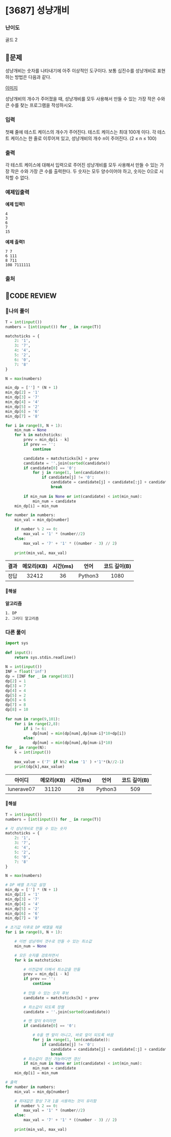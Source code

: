 # [3687] 성냥개비

### **난이도**
골드 2
## **📝문제**
성냥개비는 숫자를 나타내기에 아주 이상적인 도구이다. 보통 십진수를 성냥개비로 표현하는 방법은 다음과 같다.

[이미지](https://www.acmicpc.net/upload/images/match.png)

성냥개비의 개수가 주어졌을 때, 성냥개비를 모두 사용해서 만들 수 있는 가장 작은 수와 큰 수를 찾는 프로그램을 작성하시오.
### **입력**
첫째 줄에 테스트 케이스의 개수가 주어진다. 테스트 케이스는 최대 100개 이다. 각 테스트 케이스는 한 줄로 이루어져 있고, 성냥개비의 개수 n이 주어진다. (2 ≤ n ≤ 100)
### **출력**
각 테스트 케이스에 대해서 입력으로 주어진 성냥개비를 모두 사용해서 만들 수 있는 가장 작은 수와 가장 큰 수를 출력한다. 두 숫자는 모두 양수이어야 하고, 숫자는 0으로 시작할 수 없다. 
### **예제입출력**

**예제 입력1**

```
4
3
6
7
15
```

**예제 출력1**

```
7 7
6 111
8 711
108 7111111
```

### **출처**

## **🧐CODE REVIEW**

### **🧾나의 풀이**

```python
T = int(input())
numbers = [int(input()) for _ in range(T)]

matchsticks = {
    2: '1',
    3: '7',
    4: '4',
    5: '2',
    6: '0',
    7: '8'
}

N = max(numbers)

min_dp = [''] * (N + 1)
min_dp[2] = '1'
min_dp[3] = '7'
min_dp[4] = '4'
min_dp[5] = '2'
min_dp[6] = '6'
min_dp[7] = '8'

for i in range(8, N + 1):
    min_num = None
    for k in matchsticks:
        prev = min_dp[i - k]
        if prev == '':
            continue

        candidate = matchsticks[k] + prev
        candidate = ''.join(sorted(candidate))
        if candidate[0] == '0':
            for j in range(1, len(candidate)):
                if candidate[j] != '0':
                    candidate = candidate[j] + candidate[:j] + candidate[j+1:]
                    break
        
        if min_num is None or int(candidate) < int(min_num):
            min_num = candidate
    min_dp[i] = min_num

for number in numbers:
    min_val = min_dp[number]

    if number % 2 == 0:
        max_val = '1' * (number//2)
    else:
        max_val = '7' + '1' * ((number - 3) // 2)
    
    print(min_val, max_val)
```

결과	| 메모리(KB) |	시간(ms) |	언어 |	코드 길이(B)
:----:|:-----:|:-----:|:-----:|:--------:
정답|32412|36|Python3|1080
#### **📝해설**

**알고리즘**
```
1. DP
2. 그리디 알고리즘
```

### **다른 풀이**

```python
import sys
 
def input():
    return sys.stdin.readline()
 
N = int(input())
INF = float('inf')
dp = [INF for _ in range(101)]
dp[2] = 1
dp[3] = 7
dp[4] = 4
dp[5] = 2
dp[6] = 6
dp[7] = 8
dp[8] = 10
 
for num in range(9,101):
    for i in range(2,8):
        if i != 6:
            dp[num] = min(dp[num],dp[num-i]*10+dp[i])
        else:
            dp[num] = min(dp[num],dp[num-i]*10)
for _ in range(N):
    k = int(input())
    
    max_value = ('7' if k%2 else '1' ) +'1'*(k//2-1)
    print(dp[k],max_value)
```

아이디 | 메모리(KB) |	시간(ms) |	언어 |	코드 길이(B) 
:-----:|:-----:|:-----:|:----:|:--------:
lunerave07|31120|28|Python3|509
#### **📝해설**

```python
T = int(input())
numbers = [int(input()) for _ in range(T)]

# 각 성냥개비로 만들 수 있는 숫자
matchsticks = {
    2: '1',
    3: '7',
    4: '4',
    5: '2',
    6: '0',
    7: '8'
}

N = max(numbers)

# DP 배열 초기값 설정
min_dp = [''] * (N + 1)
min_dp[2] = '1'
min_dp[3] = '7'
min_dp[4] = '4'
min_dp[5] = '2'
min_dp[6] = '6'
min_dp[7] = '8'

# 초기값 이후로 DP 배열을 채움
for i in range(8, N + 1):

    # 이번 성냥개비 갯수로 만들 수 있는 최소값
    min_num = None

    # 모든 숫자를 검토하면서
    for k in matchsticks:

        # 이전값에 더해서 최소값을 만듦
        prev = min_dp[i - k]
        if prev == '':
            continue
        
        # 만들 수 있는 숫자 후보
        candidate = matchsticks[k] + prev

        # 최소값이 되도록 정렬
        candidate = ''.join(sorted(candidate))

        # 맨 앞이 0이라면
        if candidate[0] == '0':

            # 0을 맨 앞이 아니고, 바로 앞이 되도록 바꿈
            for j in range(1, len(candidate)):
                if candidate[j] != '0':
                    candidate = candidate[j] + candidate[:j] + candidate[j+1:]
                    break
        # 최소값이 갱신 가능하다면 갱신
        if min_num is None or int(candidate) < int(min_num):
            min_num = candidate
    min_dp[i] = min_num

# 출력
for number in numbers:
    min_val = min_dp[number]

    # 최대값은 항상 7과 1을 사용하는 것이 유리함
    if number % 2 == 0:
        max_val = '1' * (number//2)
    else:
        max_val = '7' + '1' * ((number - 3) // 2)
    
    print(min_val, max_val)
```